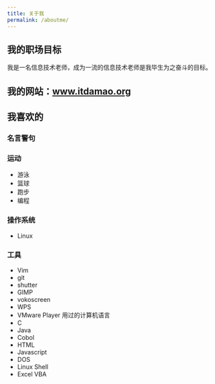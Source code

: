 ```yaml
---
title: 关于我
permalink: /aboutme/
---
```

## 我的职场目标
我是一名信息技术老师，成为一流的信息技术老师是我毕生为之奋斗的目标。

## 我的网站：www.itdamao.org

## 我喜欢的

### 名言警句

### 运动
- 游泳
- 篮球
- 跑步
- 编程

### 操作系统
- Linux

### 工具
- Vim
- git
- shutter
- GIMP
- vokoscreen
- WPS
- VMware Player
用过的计算机语言
- C
- Java
- Cobol
- HTML
- Javascript
- DOS
- Linux Shell
- Excel VBA
